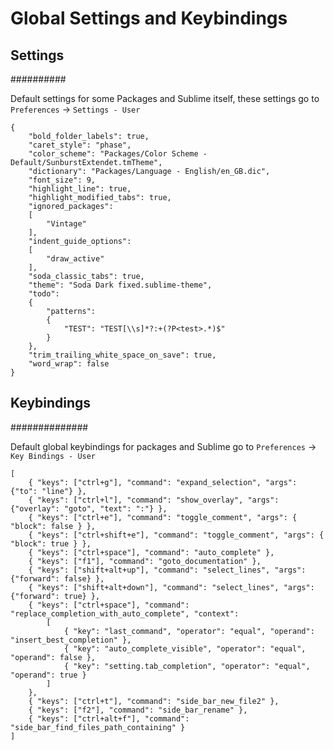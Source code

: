 # Global Settings and Keybindings

## Settings
##########

Default settings for some Packages and Sublime itself, these settings go
to `Preferences` -> `Settings - User`

	{
		"bold_folder_labels": true,
		"caret_style": "phase",
		"color_scheme": "Packages/Color Scheme - Default/SunburstExtendet.tmTheme",
		"dictionary": "Packages/Language - English/en_GB.dic",
		"font_size": 9,
		"highlight_line": true,
		"highlight_modified_tabs": true,
		"ignored_packages":
		[
			"Vintage"
		],
		"indent_guide_options":
		[
			"draw_active"
		],
		"soda_classic_tabs": true,
		"theme": "Soda Dark fixed.sublime-theme",
		"todo":
		{
			"patterns":
			{
				"TEST": "TEST[\\s]*?:+(?P<test>.*)$"
			}
		},
		"trim_trailing_white_space_on_save": true,
		"word_wrap": false
	}

## Keybindings
##############

Default global keybindings for packages and Sublime go to `Preferences` -> `Key Bindings - User`

	[
		{ "keys": ["ctrl+g"], "command": "expand_selection", "args": {"to": "line"} },
		{ "keys": ["ctrl+l"], "command": "show_overlay", "args": {"overlay": "goto", "text": ":"} },
		{ "keys": ["ctrl+e"], "command": "toggle_comment", "args": { "block": false } },
		{ "keys": ["ctrl+shift+e"], "command": "toggle_comment", "args": { "block": true } },
		{ "keys": ["ctrl+space"], "command": "auto_complete" },
		{ "keys": ["f1"], "command": "goto_documentation" },
		{ "keys": ["shift+alt+up"], "command": "select_lines", "args": {"forward": false} },
		{ "keys": ["shift+alt+down"], "command": "select_lines", "args": {"forward": true} },
		{ "keys": ["ctrl+space"], "command": "replace_completion_with_auto_complete", "context":
			[
				{ "key": "last_command", "operator": "equal", "operand": "insert_best_completion" },
				{ "key": "auto_complete_visible", "operator": "equal", "operand": false },
				{ "key": "setting.tab_completion", "operator": "equal", "operand": true }
			]
		},
		{ "keys": ["ctrl+t"], "command": "side_bar_new_file2" },
		{ "keys": ["f2"], "command": "side_bar_rename" },
		{ "keys": ["ctrl+alt+f"], "command": "side_bar_find_files_path_containing" }
	]
